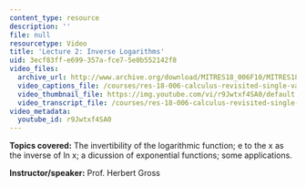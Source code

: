 ```yaml
---
content_type: resource
description: ''
file: null
resourcetype: Video
title: 'Lecture 2: Inverse Logarithms'
uid: 3ecf83ff-e699-357a-fce7-5e0b552142f8
video_files:
  archive_url: http://www.archive.org/download/MITRES18_006F10/MITRES18_006F10_26_0502_300k.mp4
  video_captions_file: /courses/res-18-006-calculus-revisited-single-variable-calculus-fall-2010/e88ee723e55b5bb6b4a450963e8e56e9_r9Jwtxf4SA0.vtt
  video_thumbnail_file: https://img.youtube.com/vi/r9Jwtxf4SA0/default.jpg
  video_transcript_file: /courses/res-18-006-calculus-revisited-single-variable-calculus-fall-2010/363ef164298ef6029b9c586b84f276bc_r9Jwtxf4SA0.pdf
video_metadata:
  youtube_id: r9Jwtxf4SA0
---
```


**Topics covered:** The invertibility of the logarithmic function; e to the x as the inverse of ln x; a dicussion of exponential functions; some applications.

**Instructor/speaker:** Prof. Herbert Gross